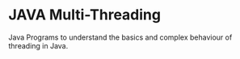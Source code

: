 # JAVA Multi-Threading
Java Programs to understand the basics and complex behaviour of threading in Java.